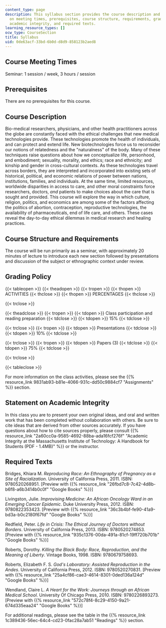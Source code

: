 ```yaml
---
content_type: page
description: This syllabus section provides the course description and information
  on meeting times, prerequisites, course structure, requirements, grading policy,
  academic integrity, and required texts.
learning_resource_types: []
ocw_type: CourseSection
title: Syllabus
uid: 0de63acf-33bd-6b0d-d8d9-858123b2aed8
---
```


Course Meeting Times
--------------------

Seminar: 1 session / week, 3 hours / session

Prerequisites
-------------

There are no prerequisites for this course.

Course Description
------------------

Bio-medical researchers, physicians, and other health practitioners across the globe are constantly faced with the ethical challenges that new medical technologies provide. These technologies promote the health of individuals, and can protect and extend life. New biotechnologies force us to reconsider our notions of relatedness and the "naturalness" of the body. Many of these techniques raise questions about how we conceptualize life, personhood, and embodiment; sexuality, morality, and ethics; race and ethnicity; and kinship and gender in cross-cultural contexts. As these technologies travel across borders, they are interpreted and incorporated into existing sets of historical, political, and economic relations of power between nations, institutions, families, and individuals. At the same time, limited resources, worldwide disparities in access to care, and other moral constraints force researchers, doctors, _and_ patients to make choices about the care that is sought and provided. This course will explore the way in which culture, religion, politics, and economics are among some of the factors affecting the politics of abortion, contraception, reproductive technologies, the availability of pharmaceuticals, end of life care, and others. These cases reveal the day-to-day ethical dilemmas in medical research and healing practices.

Course Structure and Requirements
---------------------------------

The course will be run primarily as a seminar, with approximately 20 minutes of lecture to introduce each new section followed by presentations and discussion of the subject or ethnographic context under review.

Grading Policy
--------------

{{< tableopen >}}
{{< theadopen >}}
{{< tropen >}}
{{< thopen >}}
ACTIVITIES
{{< thclose >}}
{{< thopen >}}
PERCENTAGES
{{< thclose >}}

{{< trclose >}}

{{< theadclose >}}
{{< tropen >}}
{{< tdopen >}}
Class participation and reading preparation
{{< tdclose >}}
{{< tdopen >}}
15%
{{< tdclose >}}

{{< trclose >}}
{{< tropen >}}
{{< tdopen >}}
Presentations
{{< tdclose >}}
{{< tdopen >}}
10%
{{< tdclose >}}

{{< trclose >}}
{{< tropen >}}
{{< tdopen >}}
Papers (3)
{{< tdclose >}}
{{< tdopen >}}
75%
{{< tdclose >}}

{{< trclose >}}

{{< tableclose >}}

For more information on the class activities, please see the {{% resource_link 9831ab93-b81e-4066-931c-dd50c9884cf7 "Assignments" %}} section.

Statement on Academic Integrity
-------------------------------

In this class you are to present your own original ideas, and oral and written work that has been completed without collaboration with others. Be sure to cite ideas that are derived from other sources accurately. If you have questions about how to cite sources properly, please consult {{% resource_link "2a60cc0a-9585-4692-88ba-ada16fcf276f" "Academic Integrity at the Massachusetts Institute of Technology: A Handbook for Students (PDF - 1.4MB)" %}} or the instructor.

Required Texts
--------------

Bridges, Khiara M. _Reproducing Race: An Ethnography of Pregnancy as a Site of Racialization_. University of California Press, 2011. ISBN: 9780520268951. \[Preview with {{% resource_link "26fbd7c8-7c42-4d8b-b6f8-a6b3414b0c0f" "Google Books" %}}\]

Livingston, Julie. _Improvising Medicine: An African Oncology Ward in an Emerging Cancer Epidemic_. Duke University Press, 2012. ISBN: 9780822353423. \[Preview with {{% resource_link "36c3b4bf-fe90-41a9-bd3a-b0c2180f67fd" "Google Books" %}}\]

Redfield, Peter. _Life in Crisis: The Ethical Journey of Doctors without Borders_. University of California Press, 2013. ISBN: 9780520274853. \[Preview with {{% resource_link "935c1376-00da-491a-81cf-19ff720b701b" "Google Books" %}}\]

Roberts, Dorothy. _Killing the Black Body: Race, Reproduction, and the Meaning of Liberty_. Vintage Books, 1998. ISBN: 9780679758693.

Roberts, Elizabeth F. S. _God's Laboratory: Assisted Reproduction in the Andes_. University of California Press, 2012. ISBN: 9780520270831. \[Preview with {{% resource_link "25a4cf86-cae3-4614-8301-0ded136a124d" "Google Books" %}}\]

Wendland, Claire L. _A Heart for the Work: Journeys through an African Medical School_. University Of Chicago Press, 2010. ISBN: 9780226893273. \[Preview with {{% resource_link "572c78f4-8c29-4150-9a21-674d335eaa24" "Google Books" %}}\]

For additional readings, please see the table in the {{% resource_link 1c389436-56ec-64c4-cd23-0fac28a7ab51 "Readings" %}} section.
